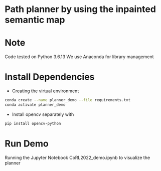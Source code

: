 # Path planner by using the inpainted semantic map

# Note
Code tested on Python 3.6.13
We use Anaconda for library management

# Install Dependencies
- Creating the virtual environment
```bash
conda create --name planner_demo --file requirements.txt
conda activate planner_demo
```

- Install opencv separately with 
```bash
pip install opencv-python
```


# Run Demo
Running the Jupyter Notebook CoRL2022_demo.ipynb to visualize the planner
